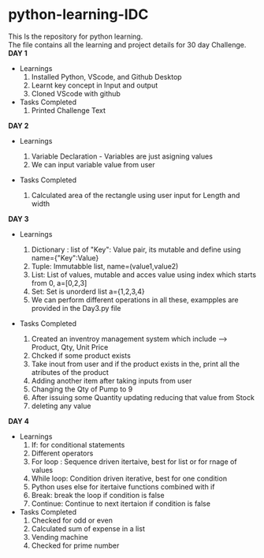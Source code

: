 # python-learning-IDC
This Is the repository for python learning.  
The file contains all the learning and project details for 30 day Challenge.  
**DAY 1**  
* Learnings
  1. Installed Python, VScode, and Github Desktop  
  2. Learnt key concept in Input and output
  3. Cloned VScode with github
* Tasks Completed
  1. Printed Challenge Text


**DAY 2**  
* Learnings
  1. Variable Declaration - Variables are just asigning values
  2. We can input variable value from user
 
* Tasks Completed
  1. Calculated area of the rectangle using user input for Length and width
 
**DAY 3**  
* Learnings
  1. Dictionary : list of "Key": Value pair, its mutable and define using name={"Key":Value}
  2. Tuple: Immutabble list, name=(value1,value2)  
  3. List: List of values, mutable and acces value using index which starts from 0,  a=[0,2,3]
  4. Set: Set is unorderd list a={1,2,3,4}  
  5. We can perform different operations in all these, exampples are provided in the Day3.py file
 
* Tasks Completed
  1. Created an inventroy management system which include --> Product, Qty, Unit Price
  2. Chcked if some product exists
  3. Take inout from user and if the product exists in the, print all the atributes of the product
  4. Adding another item after taking inputs from user
  5. Changing the Qty of Pump to 9
  6. After issuing some Quantity updating reducing that value from Stock
  7. deleting any value
 
**DAY 4**  
* Learnings
  1. If: for conditional statements
  2. Different operators
  3. For loop : Sequence driven itertaive, best for list or for rnage of values
  4. While loop: Condition driven iterative, best for one condition
  5. Python uses else for itertaive functions combined with if
  6. Break: break the loop if condition is false
  7. Continue: Continue to next itertaion if condition is false  
 * Tasks Completed
   1. Checked for odd or even
   2. Calculated sum of expense in a list
   3. Vending machine
   4. Checked for prime number


           
 
  

